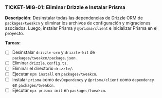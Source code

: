 ### TICKET-MIG-01: Eliminar Drizzle e Instalar Prisma

**Descripción:**
Desinstalar todas las dependencias de Drizzle ORM de `packages/tweakcn` y eliminar los archivos de configuración y migraciones asociados. Luego, instalar Prisma y `@prisma/client` e inicializar Prisma en el proyecto.

**Tareas:**
- [ ] Desinstalar `drizzle-orm` y `drizzle-kit` de `packages/tweakcn/package.json`.
- [ ] Eliminar `drizzle.config.ts`.
- [ ] Eliminar el directorio `drizzle/`.
- [ ] Ejecutar `npm install` en `packages/tweakcn`.
- [ ] Instalar `prisma` como `devDependency` y `@prisma/client` como `dependency` en `packages/tweakcn`.
- [ ] Ejecutar `npx prisma init` en `packages/tweakcn`.
